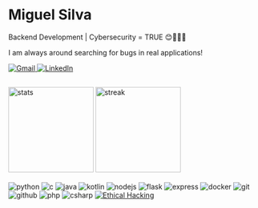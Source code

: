 # Miguel Silva

Backend Development | Cybersecurity = TRUE 😊👨🏼‍💻

<section>
  <p>I am always around searching for bugs in real applications!</p>
</section>

<section>
  <a href="mailto:miguels.dev@gmail.com">
    <img alt="Gmail" src="https://img.shields.io/badge/Gmail-D14836?style=for-the-badge&logo=gmail&logoColor=white">
  </a>
  <a href="https://www.linkedin.com/in/mjsilva13/">
    <img alt="LinkedIn" src="https://img.shields.io/badge/LinkedIn-0077B5?style=for-the-badge&logo=linkedin&logoColor=white">
  </a>
</section>

##

<section>
  <article>
    <img height="170px" alt="stats" src="https://github-readme-stats.vercel.app/api?username=mayday13x&show_icons=true&theme=dracula&include_all_commits=true&count_private=true">
    <img height="170px" alt="streak" src="https://github-readme-streak-stats.herokuapp.com/?user=mayday13x&theme=dracula&hide_border=false&include_all_commits=true&count_private=true">
  </article>

  <br>

 <article>
  <img alt="python" src="https://img.shields.io/badge/Python-3776AB?style=for-the-badge&logo=python&logoColor=white">
  <img alt="c" src="https://img.shields.io/badge/C-00599C?style=for-the-badge&logo=c&logoColor=white">
  <img alt="java" src="https://img.shields.io/badge/Java-ED8B00?style=for-the-badge&logo=openjdk&logoColor=white">
  <img alt="kotlin" src="https://img.shields.io/badge/Kotlin-0095D5?style=for-the-badge&logo=kotlin&logoColor=white">
  <img alt="nodejs" src="https://img.shields.io/badge/Node.js-339933?style=for-the-badge&logo=node.js&logoColor=white">
  <img alt="flask" src="https://img.shields.io/badge/Flask-000000?style=for-the-badge&logo=flask&logoColor=white">
  <img alt="express" src="https://img.shields.io/badge/Express.js-404D59?style=for-the-badge">
  <img alt="docker" src="https://img.shields.io/badge/Docker-2496ED?style=for-the-badge&logo=docker&logoColor=white">
  <img alt="git" src="https://img.shields.io/badge/Git-F05032?style=for-the-badge&logo=git&logoColor=white">
  <img alt="github" src="https://img.shields.io/badge/GitHub-181717?style=for-the-badge&logo=github&logoColor=white">
  <img alt="php" src="https://img.shields.io/badge/PHP-777BB4?style=for-the-badge&logo=php&logoColor=white">
  <img alt="csharp" src="https://img.shields.io/badge/C%23-239120?style=for-the-badge&logo=c-sharp&logoColor=white">
  <a href="https://tryhackme-certificates.s3-eu-west-1.amazonaws.com/THM-GUEVSQHJWM.pdf" target="_blank">
  <img alt="Ethical Hacking" src="https://img.shields.io/badge/Ethical%20Hacking-0A0A23?style=for-the-badge&logo=hackthebox&logoColor=white">
  </a>
</article>

</section>
